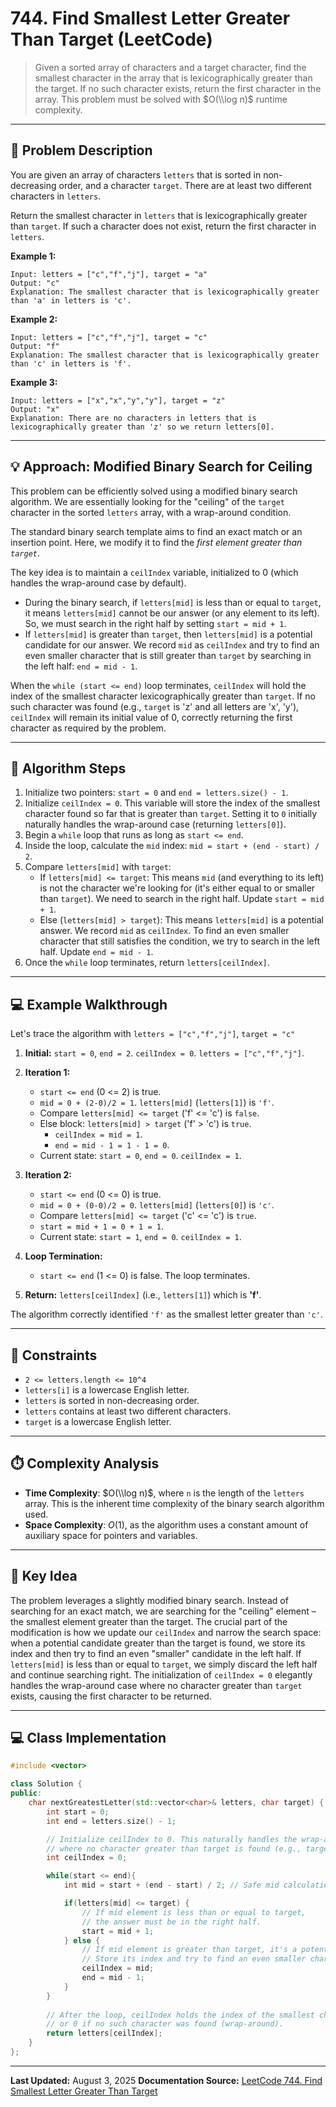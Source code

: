 # 744\. Find Smallest Letter Greater Than Target (LeetCode)

> Given a sorted array of characters and a target character, find the smallest character in the array that is lexicographically greater than the target. If no such character exists, return the first character in the array. This problem must be solved with $O(\\log n)$ runtime complexity.

-----

## 📝 Problem Description

You are given an array of characters `letters` that is sorted in non-decreasing order, and a character `target`. There are at least two different characters in `letters`.

Return the smallest character in `letters` that is lexicographically greater than `target`. If such a character does not exist, return the first character in `letters`.

**Example 1:**

```
Input: letters = ["c","f","j"], target = "a"
Output: "c"
Explanation: The smallest character that is lexicographically greater than 'a' in letters is 'c'.
```

**Example 2:**

```
Input: letters = ["c","f","j"], target = "c"
Output: "f"
Explanation: The smallest character that is lexicographically greater than 'c' in letters is 'f'.
```

**Example 3:**

```
Input: letters = ["x","x","y","y"], target = "z"
Output: "x"
Explanation: There are no characters in letters that is lexicographically greater than 'z' so we return letters[0].
```

-----

## 💡 Approach: Modified Binary Search for Ceiling

This problem can be efficiently solved using a modified binary search algorithm. We are essentially looking for the "ceiling" of the `target` character in the sorted `letters` array, with a wrap-around condition.

The standard binary search template aims to find an exact match or an insertion point. Here, we modify it to find the *first element greater than `target`*.

The key idea is to maintain a `ceilIndex` variable, initialized to 0 (which handles the wrap-around case by default).

  * During the binary search, if `letters[mid]` is less than or equal to `target`, it means `letters[mid]` cannot be our answer (or any element to its left). So, we must search in the right half by setting `start = mid + 1`.
  * If `letters[mid]` is greater than `target`, then `letters[mid]` is a potential candidate for our answer. We record `mid` as `ceilIndex` and try to find an even smaller character that is still greater than `target` by searching in the left half: `end = mid - 1`.

When the `while (start <= end)` loop terminates, `ceilIndex` will hold the index of the smallest character lexicographically greater than `target`. If no such character was found (e.g., `target` is 'z' and all letters are 'x', 'y'), `ceilIndex` will remain its initial value of 0, correctly returning the first character as required by the problem.

-----

## 🚶 Algorithm Steps

1.  Initialize two pointers: `start = 0` and `end = letters.size() - 1`.
2.  Initialize `ceilIndex = 0`. This variable will store the index of the smallest character found so far that is greater than `target`. Setting it to `0` initially naturally handles the wrap-around case (returning `letters[0]`).
3.  Begin a `while` loop that runs as long as `start <= end`.
4.  Inside the loop, calculate the `mid` index: `mid = start + (end - start) / 2`.
5.  Compare `letters[mid]` with `target`:
      * If `letters[mid] <= target`: This means `mid` (and everything to its left) is not the character we're looking for (it's either equal to or smaller than `target`). We need to search in the right half. Update `start = mid + 1`.
      * Else (`letters[mid] > target`): This means `letters[mid]` is a potential answer. We record `mid` as `ceilIndex`. To find an even smaller character that still satisfies the condition, we try to search in the left half. Update `end = mid - 1`.
6.  Once the `while` loop terminates, return `letters[ceilIndex]`.

-----

## 💻 Example Walkthrough

Let's trace the algorithm with `letters = ["c","f","j"]`, `target = "c"`

1.  **Initial:** `start = 0`, `end = 2`. `ceilIndex = 0`. `letters = ["c","f","j"]`.

2.  **Iteration 1:**

      * `start <= end` (0 \<= 2) is true.
      * `mid = 0 + (2-0)/2 = 1`. `letters[mid]` (`letters[1]`) is `'f'`.
      * Compare `letters[mid] <= target` ('f' \<= 'c') is `false`.
      * Else block: `letters[mid] > target` ('f' \> 'c') is `true`.
          * `ceilIndex = mid = 1`.
          * `end = mid - 1 = 1 - 1 = 0`.
      * Current state: `start = 0`, `end = 0`. `ceilIndex = 1`.

3.  **Iteration 2:**

      * `start <= end` (0 \<= 0) is true.
      * `mid = 0 + (0-0)/2 = 0`. `letters[mid]` (`letters[0]`) is `'c'`.
      * Compare `letters[mid] <= target` ('c' \<= 'c') is `true`.
      * `start = mid + 1 = 0 + 1 = 1`.
      * Current state: `start = 1`, `end = 0`. `ceilIndex = 1`.

4.  **Loop Termination:**

      * `start <= end` (1 \<= 0) is false. The loop terminates.

5.  **Return:** `letters[ceilIndex]` (i.e., `letters[1]`) which is **'f'**.

The algorithm correctly identified `'f'` as the smallest letter greater than `'c'`.

-----

## 📏 Constraints

  * `2 <= letters.length <= 10^4`
  * `letters[i]` is a lowercase English letter.
  * `letters` is sorted in non-decreasing order.
  * `letters` contains at least two different characters.
  * `target` is a lowercase English letter.

-----

## ⏱️ Complexity Analysis

  * **Time Complexity**: $O(\\log n)$, where `n` is the length of the `letters` array. This is the inherent time complexity of the binary search algorithm used.
  * **Space Complexity**: $O(1)$, as the algorithm uses a constant amount of auxiliary space for pointers and variables.

-----

## 🔑 Key Idea

The problem leverages a slightly modified binary search. Instead of searching for an exact match, we are searching for the "ceiling" element – the smallest element greater than the target. The crucial part of the modification is how we update our `ceilIndex` and narrow the search space: when a potential candidate greater than the target is found, we store its index and then try to find an even "smaller" candidate in the left half. If `letters[mid]` is less than or equal to `target`, we simply discard the left half and continue searching right. The initialization of `ceilIndex = 0` elegantly handles the wrap-around case where no character greater than `target` exists, causing the first character to be returned.

-----

## 💻 Class Implementation

```cpp
#include <vector>

class Solution {
public:
    char nextGreatestLetter(std::vector<char>& letters, char target) {
        int start = 0;
        int end = letters.size() - 1;

        // Initialize ceilIndex to 0. This naturally handles the wrap-around case
        // where no character greater than target is found (e.g., target 'z').
        int ceilIndex = 0; 

        while(start <= end){
            int mid = start + (end - start) / 2; // Safe mid calculation

            if(letters[mid] <= target) {
                // If mid element is less than or equal to target,
                // the answer must be in the right half.
                start = mid + 1;
            } else { 
                // If mid element is greater than target, it's a potential answer.
                // Store its index and try to find an even smaller character in the left half.
                ceilIndex = mid;
                end = mid - 1;
            }
        }
        
        // After the loop, ceilIndex holds the index of the smallest character > target,
        // or 0 if no such character was found (wrap-around).
        return letters[ceilIndex];
    }
};
```

-----

**Last Updated:** August 3, 2025
**Documentation Source:** [LeetCode 744. Find Smallest Letter Greater Than Target](https://leetcode.com/problems/find-smallest-letter-greater-than-target/description/)